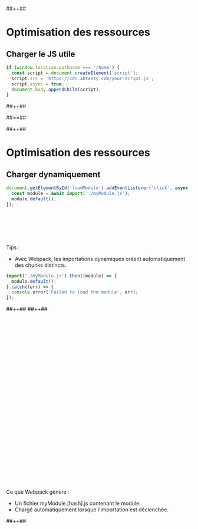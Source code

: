 <!-- .slide: class="tc-multiple-columns with-code" -->

##++##

# Optimisation des ressources

## Charger le JS utile

```js
if (window.location.pathname === '/home') {
  const script = document.createElement('script');
  script.src = 'https://cdn.abtasty.com/your-script.js';
  script.async = true;
  document.body.appendChild(script);
}
```

<!-- .element: class="fragment" data-fragment-index="1"-->
##++##


##==##

<!-- .slide: class="tc-multiple-columns with-code" -->

##++##

# Optimisation des ressources

## Charger dynamiquement

```js
document.getElementById('loadModule').addEventListener('click', async () => {
  const module = await import('./myModule.js');
  module.default();
});
```

<!-- .element: class="fragment" data-fragment-index="1"-->

<div style="margin-top: 100px;">

Tips :

- Avec Webpack, les importations dynamiques créent automatiquement des chunks distincts.

```js
import('./myModule.js').then((module) => {
  module.default();
}.catch((err) => {
  console.error('Failed to load the module', err);
});
```

</div>

<!-- .element: class="fragment" data-fragment-index="2"-->
##++##
##++##

<div style="margin-top: 480px;">

Ce que Webpack génère :

- Un fichier myModule.[hash].js contenant le module.
- Chargé automatiquement lorsque l'importation est déclenchée.

</div>

<!-- .element: class="fragment" data-fragment-index="3"-->
##++##
